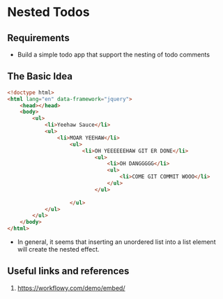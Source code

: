 # Nested Todos

## Requirements
- Build a simple todo app that support the nesting of todo comments

## The Basic Idea
```html
<!doctype html>
<html lang="en" data-framework="jquery">
	<head></head>
	<body>
        <ul>
            <li>Yeehaw Sauce</li>
            <ul>
                <li>MOAR YEEHAW</li>
                    <ul>
                        <li>OH YEEEEEEHAW GIT ER DONE</li>
                            <ul>
                                <li>OH DANGGGGG</li>
                                <ul>
                                    <li>COME GIT COMMIT WOOO</li>
                                </ul>
                            </ul>
                                
                    </ul>
            </ul>
        </ul>
    </body>
</html>
```
- In general, it seems that inserting an unordered list into a list element will create the nested effect.

## Useful links and references
1. https://workflowy.com/demo/embed/
